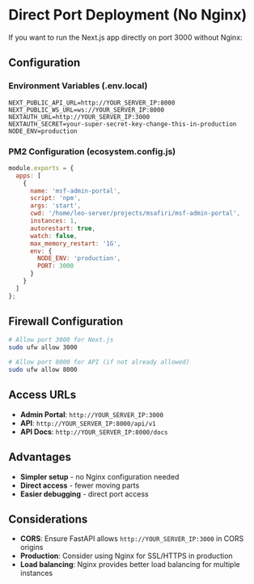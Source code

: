 # Direct Port Deployment (No Nginx)

If you want to run the Next.js app directly on port 3000 without Nginx:

## Configuration

### Environment Variables (.env.local)
```env
NEXT_PUBLIC_API_URL=http://YOUR_SERVER_IP:8000
NEXT_PUBLIC_WS_URL=ws://YOUR_SERVER_IP:8000
NEXTAUTH_URL=http://YOUR_SERVER_IP:3000
NEXTAUTH_SECRET=your-super-secret-key-change-this-in-production
NODE_ENV=production
```

### PM2 Configuration (ecosystem.config.js)
```javascript
module.exports = {
  apps: [
    {
      name: 'msf-admin-portal',
      script: 'npm',
      args: 'start',
      cwd: '/home/leo-server/projects/msafiri/msf-admin-portal',
      instances: 1,
      autorestart: true,
      watch: false,
      max_memory_restart: '1G',
      env: {
        NODE_ENV: 'production',
        PORT: 3000
      }
    }
  ]
};
```

## Firewall Configuration
```bash
# Allow port 3000 for Next.js
sudo ufw allow 3000

# Allow port 8000 for API (if not already allowed)
sudo ufw allow 8000
```

## Access URLs
- **Admin Portal**: `http://YOUR_SERVER_IP:3000`
- **API**: `http://YOUR_SERVER_IP:8000/api/v1`
- **API Docs**: `http://YOUR_SERVER_IP:8000/docs`

## Advantages
- **Simpler setup** - no Nginx configuration needed
- **Direct access** - fewer moving parts
- **Easier debugging** - direct port access

## Considerations
- **CORS**: Ensure FastAPI allows `http://YOUR_SERVER_IP:3000` in CORS origins
- **Production**: Consider using Nginx for SSL/HTTPS in production
- **Load balancing**: Nginx provides better load balancing for multiple instances